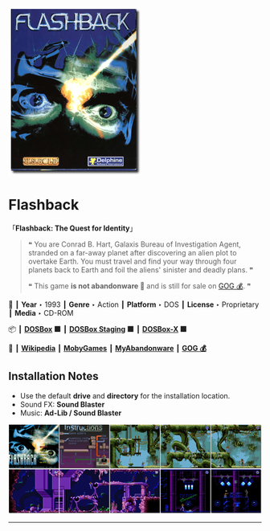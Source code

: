![](Thumbnail.png "application-thumbnail")

# Flashback

「**Flashback: The Quest for Identity**」

> ❝ You are Conrad B. Hart, Galaxis Bureau of Investigation Agent, stranded on a far-away planet after discovering an alien plot to overtake Earth. You must travel and find your way through four planets back to Earth and foil the aliens' sinister and deadly plans. ❞
>
> ❝ This game **is not abandonware 🚫** and is still for sale on [GOG 💰](https://www.gog.com/en/game/flashback). ❞
>

📌 ┃ **Year** ‣ 1993 ┃ **Genre** ‣ Action ┃ **Platform** ‣ DOS ┃ **License** ‣ Proprietary ┃ **Media** ‣ CD-ROM 

📦 ┃ **[DOSBox](https://www.dosbox.com/) 🟩** ┃ **[DOSBox Staging](https://dosbox-staging.github.io/) 🟩** ┃ **[DOSBox-X](https://dosbox-x.com/) 🟩** 

📎 ┃ **[Wikipedia](https://en.wikipedia.org/wiki/Flashback_(1992_video_game))** ┃ **[MobyGames](https://www.mobygames.com/game/555/flashback-the-quest-for-identity/)** ┃ **[MyAbandonware](https://www.myabandonware.com/game/flashback-the-quest-for-identity-1lr)** ┃ **[GOG 💰](https://www.gog.com/en/game/flashback)** 

## Installation Notes
- Use the default **drive** and **directory** for the installation location.
- Sound FX: **Sound Blaster**
- Music: **Ad-Lib / Sound Blaster**

![](Montage.png "Flashback")

---


